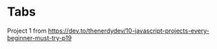 # Tabs
 Project 1 from https://dev.to/thenerdydev/10-javascript-projects-every-beginner-must-try-p19
